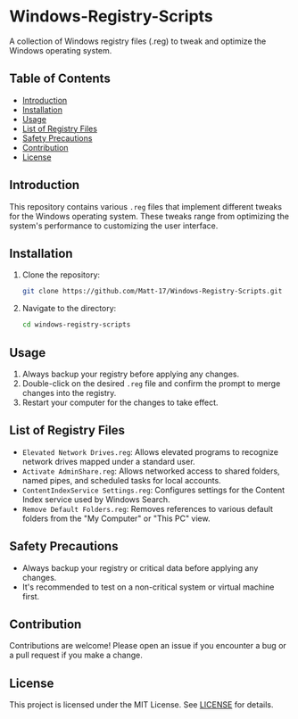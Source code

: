 # Windows-Registry-Scripts

A collection of Windows registry files (.reg) to tweak and optimize the Windows operating system.

## Table of Contents

- [Introduction](#introduction)
- [Installation](#installation)
- [Usage](#usage)
- [List of Registry Files](#list-of-registry-files)
- [Safety Precautions](#safety-precautions)
- [Contribution](#contribution)
- [License](#license)

## Introduction

This repository contains various `.reg` files that implement different tweaks for the Windows operating system. These tweaks range from optimizing the system's performance to customizing the user interface.

## Installation

1. Clone the repository:
   ```bash
   git clone https://github.com/Matt-17/Windows-Registry-Scripts.git
   ```

2. Navigate to the directory:
   ```bash
   cd windows-registry-scripts
   ```

## Usage

1. Always backup your registry before applying any changes.
2. Double-click on the desired `.reg` file and confirm the prompt to merge changes into the registry.
3. Restart your computer for the changes to take effect.

## List of Registry Files

- `Elevated Network Drives.reg`: Allows elevated programs to recognize network drives mapped under a standard user.
- `Activate AdminShare.reg`: Allows networked access to shared folders, named pipes, and scheduled tasks for local accounts.
- `ContentIndexService Settings.reg`: Configures settings for the Content Index service used by Windows Search.
- `Remove Default Folders.reg`: Removes references to various default folders from the "My Computer" or "This PC" view.

## Safety Precautions

- Always backup your registry or critical data before applying any changes.
- It's recommended to test on a non-critical system or virtual machine first.

## Contribution

Contributions are welcome! Please open an issue if you encounter a bug or a pull request if you make a change.

## License

This project is licensed under the MIT License. See [LICENSE](LICENSE) for details.
